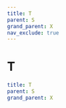 ```yaml
---
title: T
parent: S
grand_parent: X
nav_exclude: true
---
```


# T

```yaml
title: T
parent: S
grand_parent: X
```
